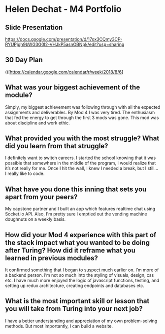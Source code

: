 
# Helen Dechat - M4 Portfolio

 ## Slide Presentation
 https://docs.google.com/presentation/d/17ox3CQmy3CP-RYUPjgh9bWG3G0l2-VHJkP5asnOBNpk/edit?usp=sharing
 
 ## 30 Day Plan
()[https://calendar.google.com/calendar/r/week/2018/8/6]
 
 ## What was your biggest achievement of the module?
Simply, my biggest achievement was  following through with all the expected assignments and deliverables. By Mod 4 I was very tired. The enthusiasm that fed the energy to get through the first 3 mods was gone. This mod was about discipline and work ethic. 
 
 ## What provided you with the most struggle? What did you learn from that struggle?
 I definitely want to switch careers. I started the school knowing that it was possible that somewhere in the middle of the program, I would realize that it’s not really for me. Once I hit the wall, I knew I needed a break, but I still... I really like to code.

 ## What have you done this inning that sets you apart from your peers?
My capstone partner and I built an app which features realtime chat using Socket.io API. Also, I'm pretty sure I emptied out the vending machine doughnuts on a weekly basis.

 ## How did your Mod 4 experience with this part of the stack impact what you wanted to be doing after Turing? How did it reframe what you learned in previous modules?
It confirmed something that I began to suspect much earlier on. I’m more of a backend person. i’m not so much into the styling of visuals, design, css etc. I have much more enjoyed the logic of javascript functions, testing, and setting up redux architecture, creating endpoints and databases etc.

 ## What is the most important skill or lesson that you will take from Turing into your next job?
I have a better understanding and appreciation of my own problem-solving methods. But most importantly, I can build a website. 
